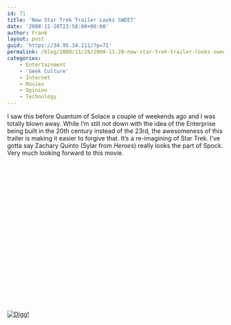 ```yaml
---
id: 71
title: 'New Star Trek Trailer Looks SWEET'
date: '2008-11-28T23:58:00+00:00'
author: Frank
layout: post
guid: 'https://34.95.34.211/?p=71'
permalink: /blog/2008/11/28/2008-11-28-new-star-trek-trailer-looks-sweet-html/
categories:
    - Entertainment
    - 'Geek Culture'
    - Internet
    - Movies
    - Opinion
    - Technology
---
```


<div src="v5">I saw this before Quantum of Solace a couple of weekends ago and I was totally blown away. While I’m still not down with the idea of the Enterprise being built in the 20th century instead of the 23rd, the awesomeness of this trailer is making it easier to forgive that. It’s a re-imagining of Star Trek. I’ve gotta say Zachary Quinto (Sylar from <span style="font-style: italic;">Heroes</span>) really looks the part of Spock. Very much looking forward to this movie. <object height="344" width="425"><param name="movie" value="http://www.youtube.com/v/lmJO3ppLBsk&hl=en&fs=1"></param><param name="allowFullScreen" value="true"></param><param name="allowscriptaccess" value="always"></param><embed allowfullscreen="true" allowscriptaccess="always" height="344" src="http://www.youtube.com/v/lmJO3ppLBsk&hl=en&fs=1" type="application/x-shockwave-flash" width="425"></embed></object>

[![Digg!](http://digg.com/img/badges/100x20-digg-button.gif)  ](http://digg.com/)

</div>